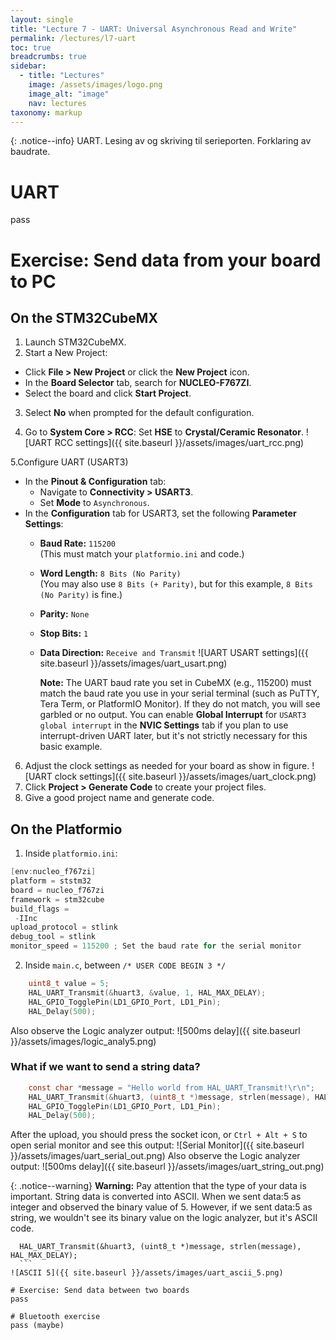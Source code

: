 ```yaml
---
layout: single
title: "Lecture 7 - UART: Universal Asynchronous Read and Write"
permalink: /lectures/l7-uart
toc: true
breadcrumbs: true
sidebar:
  - title: "Lectures"
    image: /assets/images/logo.png
    image_alt: "image"
    nav: lectures
taxonomy: markup
---
```


{: .notice--info}
UART. Lesing av og skriving til serieporten. Forklaring av baudrate.

# UART
pass


# Exercise: Send data from your board to PC
## On the STM32CubeMX
1. Launch STM32CubeMX.
2. Start a New Project:
  - Click **File > New Project** or click the **New Project** icon.
  - In the **Board Selector** tab, search for **NUCLEO-F767ZI**.
  - Select the board and click **Start Project**.

3. Select **No** when prompted for the default configuration.

4. Go to **System Core > RCC**: Set **HSE** to **Crystal/Ceramic Resonator**. 
  ![UART RCC settings]({{ site.baseurl }}/assets/images/uart_rcc.png)

5.Configure UART (USART3) 
  - In the **Pinout & Configuration** tab:
    - Navigate to **Connectivity > USART3**.
    - Set **Mode** to `Asynchronous`.
  - In the **Configuration** tab for USART3, set the following **Parameter Settings**:
    - **Baud Rate:** `115200`  
      (This must match your `platformio.ini` and code.)
    - **Word Length:** `8 Bits (No Parity)`  
      (You may also use `8 Bits (+ Parity)`, but for this example, `8 Bits (No Parity)` is fine.)
    - **Parity:** `None`
    - **Stop Bits:** `1`
    - **Data Direction:** `Receive and Transmit`
    ![UART USART settings]({{ site.baseurl }}/assets/images/uart_usart.png)

      **Note:** The UART baud rate you set in CubeMX (e.g., 115200) must match the baud rate you use in your serial terminal (such as PuTTY, Tera Term, or PlatformIO Monitor). If they do not match, you will see garbled or no output.
        You can enable **Global Interrupt** for `USART3 global interrupt` in the **NVIC Settings** tab if you plan to use interrupt-driven UART later, but it's not strictly necessary for this basic example.

  6. Adjust the clock settings as needed for your board as show in figure.
    ![UART clock settings]({{ site.baseurl }}/assets/images/uart_clock.png)
  7. Click **Project > Generate Code** to create your project files.
  8. Give a good project name and generate code.


## On the Platformio
1. Inside `platformio.ini`:
```c
[env:nucleo_f767zi]
platform = ststm32
board = nucleo_f767zi
framework = stm32cube
build_flags = 
 -IInc
upload_protocol = stlink
debug_tool = stlink
monitor_speed = 115200 ; Set the baud rate for the serial monitor
```

2. Inside `main.c`, between `/* USER CODE BEGIN 3 */`
```c
    uint8_t value = 5;
    HAL_UART_Transmit(&huart3, &value, 1, HAL_MAX_DELAY); 
    HAL_GPIO_TogglePin(LD1_GPIO_Port, LD1_Pin);
    HAL_Delay(500);
```
Also observe the Logic analyzer output:
 ![500ms delay]({{ site.baseurl }}/assets/images/logic_analy5.png)


### What if we want to send a string data?

```c
    const char *message = "Hello world from HAL_UART_Transmit!\r\n";
    HAL_UART_Transmit(&huart3, (uint8_t *)message, strlen(message), HAL_MAX_DELAY);
    HAL_GPIO_TogglePin(LD1_GPIO_Port, LD1_Pin);
    HAL_Delay(500);
```
After the upload, you should press the socket icon, or `Ctrl + Alt + S` to open serial monitor and see this output:
 ![Serial Monitor]({{ site.baseurl }}/assets/images/uart_serial_out.png)
Also observe the Logic analyzer output:
 ![500ms delay]({{ site.baseurl }}/assets/images/uart_string_out.png)


{: .notice--warning}
**Warning:** Pay attention that the type of your data is important. String data is converted into ASCII. When we sent data:5 as integer and observed the binary value of 5. However, if we sent data:5 as string, we wouldn't see its binary value on the logic analyzer, but it's ASCII code.
  ```const char *message = "5\n";
    HAL_UART_Transmit(&huart3, (uint8_t *)message, strlen(message), HAL_MAX_DELAY);
    ```
 ![ASCII 5]({{ site.baseurl }}/assets/images/uart_ascii_5.png)

# Exercise: Send data between two boards
pass

# Bluetooth exercise
pass (maybe)